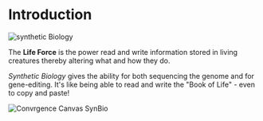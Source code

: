 # Introduction



![synthetic Biology](https://s3.amazonaws.com/img.courses.warmersun.com/progressandpredictions/synbio.png)

The **Life Force** is the power read and write information stored in living creatures thereby altering what and how they do.&#x20;

&#x20;_Synthetic Biology_ gives the ability for both sequencing the genome and for gene-editing. It's like being able to read and write the "Book of Life" - even to copy and paste!

![Convrgence Canvas SynBio](https://s3.amazonaws.com/img.courses.warmersun.com/progressandpredictions/Convergence+Canvas+SynBio.png)
